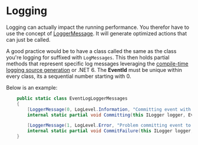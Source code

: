 # Logging

Logging can actually impact the running performance. You therefor have to use the
concept of [LoggerMessage](https://docs.microsoft.com/en-us/aspnet/core/fundamentals/logging/loggermessage?view=aspnetcore-5.0).
It will generate optimized actions that can just be called.

A good practice would be to have a class called the same as the class you're logging for suffixed with `LogMessages`.
This then holds partial methods that represent specific log messages leveraging the [compile-time logging source generation](https://docs.microsoft.com/en-us/dotnet/core/extensions/logger-message-generator)
or .NET 6. The **EventId** must be unique within every class, its a sequential number starting with 0.

Below is an example:

```csharp
    public static class EventLogLoggerMessages
    {
        [LoggerMessage(0, LogLevel.Information, "Committing event with '{SequenceNumber}' as sequence number")]
        internal static partial void Committing(this ILogger logger, EventType eventType, EventSourceId eventSource, uint sequenceNumber, EventLogId eventLog);

        [LoggerMessage(1, LogLevel.Error, "Problem committing event to storage")]
        internal static partial void CommitFailure(this ILogger logger, Exception exception);
    }
```
